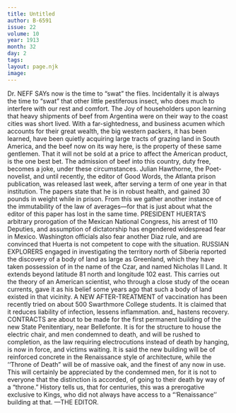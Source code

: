 ```yaml
---
title: Untitled
author: B-6591
issue: 22
volume: 10
year: 1913
month: 32
day: 2
tags:
layout: page.njk
image:
---
```

Dr. NEFF SAYs now is the time to “swat” the flies. Incidentally it is always the time to “swat” that other little pestiferous insect, who does much to interfere with our rest and comfort.    The Joy of householders upon learning that heavy shipments of beef from Argentina were on their way to the coast cities was short lived. With a far-sightedness, and business acumen which accounts for their great wealth, the big western packers, it has been learned, have been quietly acquiring large tracts of grazing land in South America, and the beef now on its way here, is the property of these same gentlemen. That it will not be sold at a price to affect the American product, is the one best bet. The admission of beef into this country, duty free, becomes a joke, under these circumstances.    Julian Hawthorne, the Poet-novelist, and until recently, the editor of Good Words, the Atlanta prison publication, was released last week, after serving a term of one year in that institution. The papers state that he is in robust health, and gained 30 pounds in weight while in prison. From this we gather another instance of the immutability of the law of averages—for that is just about what the editor of this paper has lost in the same time.    PRESIDENT HUERTA’S arbitrary prorogation of the Mexican National Congress, his arrest of 110 Deputies, and assumption of dictatorship has engendered widespread fear in Mexico. Washington officials also fear another Diaz rule, and are convinced that Huerta is not competent to cope with the situation.    RUSSIAN EXPLORERS engaged in investigating the territory north of Siberia reported the discovery of a body of land as large as Greenland, which they have taken possession of in the name of the Czar, and named Nicholas II Land. It extends beyond latitude 81 north and longitude 102 east. This carries out the theory of an American scientist, who through a close study of the ocean currents, gave it as his belief some years ago that such a body of land existed in that vicinity.    A NEW AFTER-TREATMENT of vaccination has been recently tried on about 500 Swarthmore College students. It is claimed that it reduces liability of infection, lessens inflammation. and_ hastens recovery. CONTRACTS are about to be made for the first permanent building of the new State Penitentiary, near Bellefonte. It is for the structure to house the electric chair, and men condemned to death, and will be rushed to completion, as the law requiring electrocutions instead of death by hanging, is now in force, and victims waiting. It is said the new building will be of reinforced concrete in the Renaissance style of architecture, while the ‘‘Throne of Death” will be of massive oak, and the finest of any now in use. This will certainly be appreciated by the condemned men, for it is not to everyone that the distinction is accorded, of going to their death by way of a “throne.” History tells us, that for centuries, this was a prerogative exclusive to Kings, who did not always have access to a “‘Renaissance’’ building at that. —THE EDITOR. 


